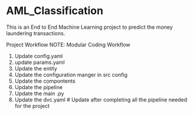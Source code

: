 # AML_Classification
This is an End to End Machine Learning project to predict the money laundering transactions.

Project Workflow
NOTE: Modular Coding Workflow
1. Update config.yaml
2. update params.yaml
3. Update the entity
4. Update the configuration manger in src config
5. Update the compontents
6. Update the pipeline
7. Update the main .py
8. Update the dvc.yaml # Update after completing all the pipeline needed for the project